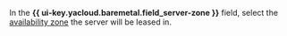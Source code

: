 In the **{{ ui-key.yacloud.baremetal.field_server-zone }}** field, select the [availability zone](../../../overview/concepts/geo-scope.md) the server will be leased in.